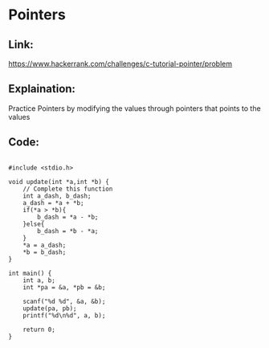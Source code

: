 # Pointers 

## Link:

https://www.hackerrank.com/challenges/c-tutorial-pointer/problem

## Explaination:

Practice Pointers by modifying the values through pointers that points to the values

## Code:

```

#include <stdio.h>

void update(int *a,int *b) {
    // Complete this function
    int a_dash, b_dash;
    a_dash = *a + *b;
    if(*a > *b){
        b_dash = *a - *b;
    }else{
        b_dash = *b - *a;
    }
    *a = a_dash;
    *b = b_dash;
}

int main() {
    int a, b;
    int *pa = &a, *pb = &b;
    
    scanf("%d %d", &a, &b);
    update(pa, pb);
    printf("%d\n%d", a, b);

    return 0;
}

```
